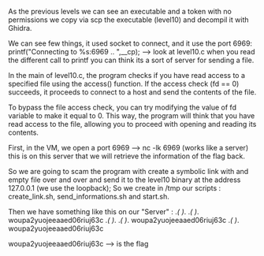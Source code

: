 As the previous levels we can see an executable and a token with no permissions
we copy via scp the executable (level10) and decompil it with Ghidra.

We can see few things, it used socket to connect, and it use the port 6969:
printf("Connecting to %s:6969 .. ",__cp); --> look at level10.c
when you read the different call to printf you can think its a sort of server
for sending a file.

In the main of level10.c, the program checks if you have read access to a specified file using the access() function. If the access check (fd == 0) succeeds, it proceeds to connect to a host and send the contents of the file.

To bypass the file access check, you can try modifying the value of fd variable to make it equal to 0. This way, the program will think that you have read access to the file, allowing you to proceed with opening and reading its contents.

First, in the VM, we open a port 6969 --> nc -lk 6969 (works like a server)
this is on this server that we will retrieve the information of the flag back.

So we are going to scam the program with create a symbolic link with
and empty file over and over and send it to the level10 binary at the address 127.0.0.1 (we use the loopback);
So we create in /tmp our scripts : create_link.sh, send_informations.sh and start.sh.

Then we have something like this on our "Server" :
.*( )*.
.*( )*.
woupa2yuojeeaaed06riuj63c
.*( )*.
.*( )*.
woupa2yuojeeaaed06riuj63c
.*( )*.
woupa2yuojeeaaed06riuj63c

woupa2yuojeeaaed06riuj63c --> is the flag
